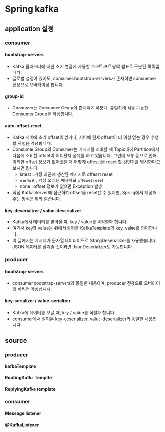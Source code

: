 # Spring kafka

## application 설정

### consumer

#### bootstrap-servers 

- Kafka 클러스터에 대한 초기 연결에 사용할 호스트:포트쌍의 쉼표로 구분된 목록입니다. 
- 글로벌 설정이 있어도, consumer.bootstrap-servers가 존재하면 consuemer 전용으로 오버라이딩 합니다. 

#### group-id 
 
- Consumer는 Consumer Group이 존재하기 때문에, 유일하게 식별 가능한 Consumer Group을 작성합니다.

#### auto-offset-reset
 
- Kafka 서버에 초기 offset이 없거나, 서버에 현재 offset이 더 이상 없는 경우 수행할 작업을 작성합니다.
- Consumer Group의 Consumer는 메시지를 소비할 때 Topic내에 Partition에서 다음에 소비할 offset이 어디인지 공유를 하고 있습니다. 그런데 오류 등으로 인해. 이러한 offset 정보가 없어졌을 때 어떻게 offeset을 reset 할 것인지를 명시한다고 보시면 됩니다.
  - latest : 가장 최근에 생산된 메시지로 offeset reset
  - earliest : 가장 오래된 메시지로 offeset reset
  - none : offset 정보가 없으면 Exception 발생
- 직접 Kafka Server에 접근하여 offset을 reset할 수 있지만, Spring에서 제공해주는 방식은 위와 같습니다.

#### key-deserializer / value-deserializer
 
- Kafka에서 데이터를 받아올 때, key / value를 역직렬화 합니다.
- 여기서 key와 value는 뒤에서 살펴볼 KafkaTemplate의 key, value를 의미합니다.
- 이 글에서는 메시지가 문자열 데이터이므로 StringDeserializer를 사용했습니다. JSON 데이터를 넘겨줄 것이라면 JsonDeserializer도 가능합니다.

### producer

#### bootstrap-servers
 
- consumer.bootstrap-servers와 동일한 내용이며, producer 전용으로 오버라이딩 하려면 작성합니다.

#### key-serializer / value-serializer
 
- Kafka에 데이터를 보낼 때, key / value를 직렬화 합니다.
- consumer에서 살펴본 key-deserializer, value-deserializer와 동일한 내용입니다.

## source 

### producer

#### kafkaTemplate

#### RoutingKafka Templte

#### ReplyingKafka template

### consumer

#### Message listener

#### @KafkaListener
